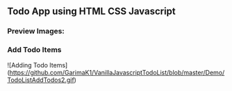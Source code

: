 ## Todo App using HTML CSS Javascript

### Preview Images:

### Add Todo Items

![Adding Todo Items] (https://github.com/GarimaK1/VanillaJavascriptTodoList/blob/master/Demo/TodoListAddTodos2.gif)

